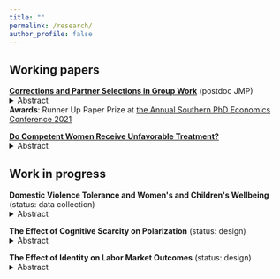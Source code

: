 ```yaml
---
title: ""
permalink: /research/
author_profile: false
---
```


## Working papers

<ul style="list-style-type:none; padding-left:0">
  <li>
    <strong><a href="/files/Correction.pdf" target="_blank">Corrections and Partner Selections in Group Work</a></strong> (postdoc JMP)
    <details> 
      <summary>Abstract</summary>
Collecting colleagues could improve group efficiency. However, it may make them emotionally irritated and reduce the chance to be selected into teamwork. This paper studies how being corrected by others in a group affects one's probability of selecting that person as a partner in later works. I design a quasi-laboratory experiment where people first perform a joint task with seven other people one by one. After each joint task, they state whether they would like to work again with the person with whom they have just performed the task. Then, they play a final, payoff-relevant, round of the task with one of the people whom they stated they wanted to work with again. I find that the main determinant of partner selection is a given person's contribution to the task. However, after controlling for the contribution, people are significantly less likely to select a person who has corrected their actions. Women do not like being corrected both for their mistakes and for their right actions, while men mostly do not like being corrected for their mistakes. High-ability men especially do not like to be corrected for their mistakes, suggesting that their emotional irritation is driving their negative reactions. The gender of the person who made corrections does not matter. I argue that these findings have implications for organizational efficiency, conflict, and gender differences in group work.
    </details>
  </li>
  <li>
    <strong>Awards</strong>: Runner Up Paper Prize at <a href="https://sites.google.com/view/aspec2021" target="_blank">the Annual Southern PhD Economics Conference 2021</a>
  </li>
 </ul>
 
 
 <ul style="list-style-type:none; padding-left:0">
  <li>
    <strong><a href="/files/CareerProgression.pdf" target="_blank">Do Competent Women Receive Unfavorable Treatment?</a></strong>
    <details>
      <summary>Abstract</summary>
      Do competent women receive unfavorable treatment than equally competent men? While literature finds that competent women are perceived as less likable, its direct effect on women's career is not well investigated. I study this question in a laboratory experiment where unfavorable treatment has material consequences. I find that neither men nor women treat competent women less favorably; if anything, both men and women treat competent women slightly more favorably than equally competent men. The findings provide a piece of evidence that competent women may not necessarily receive unfavorable treatment, which may shed new light on hiring and promotion practices in labor markets.
    </details>
  </li>
</ul>


## Work in progress


<ul style="list-style-type:none; padding-left:0">
  <li>
    <strong>Domestic Violence Tolerance and Women's and Children's Wellbeing</strong> (status: data collection)
    <details> 
      <summary>Abstract</summary>
     In this study, I use unique Russian panel data to examine the effect of domestic violence tolerance on various dimensions of women's and children's wellbeing. I exploit the passage of domestic violence legalization law and variation in the existing cultural norms across Russia and use difference-in-differences as an identification strategy.
    </details>
  </li>
</ul>

<ul style="list-style-type:none; padding-left:0">
  <li>
    <strong>The Effect of Cognitive Scarcity on Polarization</strong> (status: design)
    <details> 
      <summary>Abstract</summary>
     In this study, I test a hypothesis that people's cognitive scarcity is one reason for the recent rise in supports for anti-immigrant policies using a controlled laboratory experiment and text analysis.
    </details>
  </li>
 </ul>

<ul style="list-style-type:none; padding-left:0">
  <li>
    <strong>The Effect of Identity on Labor Market Outcomes</strong> (status: design)
    <details> 
      <summary>Abstract</summary>
     Many immigrants from developing countries stay in low-income. Their origin country's status in the world is weak and they are typically non-white, and thus they must have a negative identity about their cultural and ethnic background. It would help them a lot if we can improve their lives with a simple low cost intervention. This project examines the causal effect of affirming immigrants' cultural and ethnic identity on labor market outcomes using a role model intervention. Partnering with an NGO supporting immigrants' assimilation, I conduct a series of job seminars for newly-arrived immigrants with two treatment arms: the seminar guest is an immigrant with the same cultural and ethnic origin (T1) and the seminar guest is an immigrant with different cultural and ethnic origin (T2). T1 has both the information and affirmation effect while T2 only has the information effect, and thus I can isolate the affirmation effect by comparing T1 and T2. I use the types of jobs they have applied for and accepted as measures of labor market outcomes. I also confirm that the mechanism is identity affirmation by eliciting their bias against their own cultural and ethnic background using Implicit Association Test.
    </details>
  </li>
 </ul>




 
